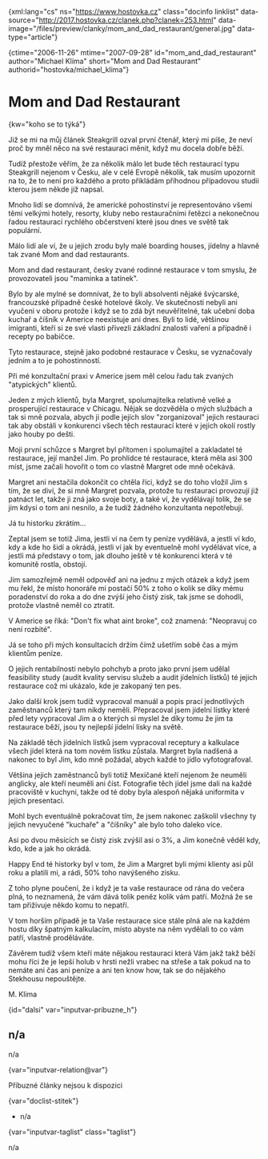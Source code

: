 
{xml:lang="cs" ns="https://www.hostovka.cz" class="docinfo linklist" data-source="http://2017.hostovka.cz/clanek.php?clanek=253.html" data-image="/files/preview/clanky/mom\_and\_dad_restaurant/general.jpg" data-type="article"}

{ctime="2006-11-26" mtime="2007-09-28" id="mom\_and\_dad\_restaurant" author="Michael Klíma" short="Mom and Dad Restaurant" authorid="hostovka/michael\_klima"}

# Mom and Dad Restaurant 

{kw="koho se to týká"}

Již se mi na můj článek Steakgrill ozval první čtenář, který mi píše, že neví proč by mněl něco na své restauraci měnit, když mu docela dobře běží. 

Tudíž přestože věřím, že za několik málo let bude těch restaurací typu Steakgrill nejenom v Česku, ale v celé Evropě několik, tak musím upozornit na to, že to není pro každého a proto přikládám příhodnou případovou studii kterou jsem někde již napsal. 

Mnoho lidí se domnívá, že americké pohostinství je representováno všemi těmi velkými hotely, resorty, kluby nebo restauračními řetězci a nekonečnou řadou restaurací rychlého občerstvení které jsou dnes ve světě tak populární. 

Málo lidí ale ví, že u jejich zrodu byly malé boarding houses, jídelny a hlavně tak zvané Mom and dad restaurants. 

Mom and dad restaurant, česky zvané rodinné restaurace v tom smyslu, že provozovateli jsou "maminka a tatínek". 

Bylo by ale mylné se domnívat, že to byli absolventi nějaké švýcarské, francouzské případně české hotelové školy. Ve skutečnosti nebyli ani vyučeni v oboru protože i když se to zdá být neuvěřitelné, tak učební doba kuchař a číšník v Americe neexistuje ani dnes. Byli to lidé, většinou imigranti, kteří si ze své vlasti přivezli základní znalosti vaření a případně i recepty po babičce. 

Tyto restaurace, stejně jako podobné restaurace v Česku, se vyznačovaly jedním a to je pohostinností. 

Při mé konzultační praxi v Americe jsem měl celou řadu tak zvaných "atypických" klientů. 

Jeden z mých klientů, byla Margret, spolumajitelka relativně velké a prosperující restaurace v Chicagu. Nějak se dozvěděla o mých službách a tak si mně pozvala, abych ji podle jejích slov "zorganizoval" jejich restauraci tak aby obstáli v konkurenci všech těch restaurací které v jejich okolí rostly jako houby po dešti. 

Moji první schůzce s Margret byl přítomen i spolumajitel a zakladatel té restaurace, její manžel Jim. Po prohlídce té restaurace, která měla asi 300 míst, jsme začali hovořit o tom co vlastně Margret ode mně očekává. 

Margret ani nestačila dokončit co chtěla říci, když se do toho vložil Jim s tím, že se diví, že si mně Margret pozvala, protože tu restauraci provozují již patnáct let, takže ji zná jako svoje boty, a také ví, že vydělávají tolik, že se jim kdysi o tom ani nesnilo, a že tudíž žádného konzultanta nepotřebují. 

Já tu historku zkrátím... 

Zeptal jsem se totiž Jima, jestli ví na čem ty peníze vydělává, a jestli ví kdo, kdy a kde ho šidí a okrádá, jestli ví jak by eventuelně mohl vydělávat více, a jestli má představy o tom, jak dlouho ještě v té konkurenci která v té komunitě rostla, obstojí. 

Jim samozřejmě neměl odpověď ani na jednu z mých otázek a když jsem mu řekl, že místo honoráře mi postačí 50% z toho o kolik se díky mému poradenství do roka a do dne zvýší jeho čistý zisk, tak jsme se dohodli, protože vlastně neměl co ztratit. 

V Americe se říká: "Don't fix what aint broke", což znamená: "Neopravuj co není rozbité". 

Já se toho při mých konsultacích držím čímž ušetřím sobě čas a mým klientům peníze. 

O jejich rentabilnosti nebylo pohchyb a proto jako první jsem udělal feasibility study (audit kvality servisu služeb a audit jídelních lístků) té jejich restaurace což mi ukázalo, kde je zakopaný ten pes. 

Jako další krok jsem tudíž vypracoval manuál a popis prací jednotlivých zaměstnanců který tam nikdy neměli. Přepracoval jsem jídelní lístky které před lety vypracoval Jim a o kterých si myslel že díky tomu že jim ta restaurace běží, jsou ty nejlepší jídelní lísky na světě. 

Na základě těch jídelních lístků jsem vypracoval receptury a kalkulace všech jídel která na tom novém lístku zůstala. Margret byla nadšená a nakonec to byl Jim, kdo mně požádal, abych každé to jídlo vyfotografoval. 

Většina jejich zaměstnanců byli totiž Mexičané kteří nejenom že neuměli anglicky, ale kteří neuměli ani číst. Fotografie těch jídel jsme dali na každé pracoviště v kuchyni, takže od té doby byla alespoň nějaká uniformita v jejich presentaci. 

Mohl bych eventuálně pokračovat tím, že jsem nakonec zaškolil všechny ty jejich nevyučené "kuchaře" a "číšníky" ale bylo toho daleko více. 

Asi po dvou měsících se čistý zisk zvýšil asi o 3%, a Jim konečně věděl kdy, kdo, kde a jak ho okrádá. 

Happy End té historky byl v tom, že Jim a Margret byli mými klienty asi půl roku a platili mi, a rádi, 50% toho navýšeného zisku. 

Z toho plyne poučení, že i když je ta vaše restaurace od rána do večera plná, to neznamená, že vám dává tolik peněz kolik vám patří. Možná že se tam přiživuje někdo komu to nepatří. 

V tom horším případě je ta Vaše restaurace sice stále plná ale na každém hostu díky špatným kalkulacím, místo abyste na něm vydělali to co vám patří, vlastně proděláváte. 

Závěrem tudíž všem kteří máte nějakou restauraci která Vám jakž takž běží mohu říci že je lepší holub v hrsti nežli vrabec na střeše a tak pokud na to nemáte ani čas ani peníze a ani ten know how, tak se do nějakého Stekhousu nepouštějte. 

M. Klima 

{id="dalsi" var="inputvar-pribuzne_h"}

## n/a 

n/a 

{var="inputvar-relation@var"}

Příbuzné články nejsou k dispozici 

{var="doclist-stitek"}

  * n/a 

{var="inputvar-taglist" class="taglist"}

n/a

